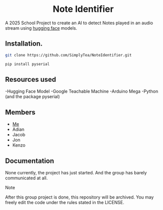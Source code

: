 <h1 align="center">Note Identifier</h1>

A 2025 School Project to create an AI to detect Notes played in an audio stream using [hugging face](https://huggingface.co/) models.

## Installation.
```bash
git clone https://github.com/SimplyTea/NoteIdentifier.git
```
```bash
pip install pyserial
```

## Resources used
-Hugging Face Model
-Google Teachable Machine
-Arduino Mega
-Python (and the package pyserial)


## Members
- [Me](https://github.com/SimplyTea)
- Adian
- Jacob
- Jon
- Kenzo

## Documentation
None currently, the project has just started. And the group has barely communicated at all.

>[!NOTE]
> After this group project is done, this repository will be archived.
> You may freely edit the code under the rules stated in the LICENSE.
